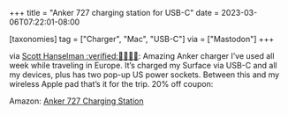 +++
title = "Anker 727 charging station for USB-C"
date = 2023-03-06T07:22:01-08:00

[taxonomies]
tag = ["Charger", "Mac", "USB-C"]
via = ["Mastodon"]
+++

via [Scott Hanselman :verified:👸🏽🐝🌮](https://hachyderm.io/@shanselman/109974277987059688): Amazing Anker charger I’ve used all week while traveling in Europe. It’s charged my Surface via USB-C and all my devices, plus has two pop-up US power sockets. Between this and my wireless Apple pad that’s it for the trip. 20% off coupon:

<!-- more -->

Amazon: [Anker 727 Charging Station](http://amzn.to/3ZkSqCI)
